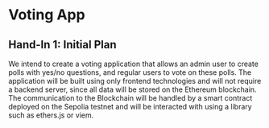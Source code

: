# Voting App

## Hand-In 1: Initial Plan
We intend to create a voting application that allows an admin user to create polls with yes/no questions, and regular users to vote on these polls.
The application will be built using only frontend technologies and will not require a backend server, since all data will be stored on the Ethereum blockchain.
The communication to the Blockchain will be handled by a smart contract deployed on the Sepolia testnet and will be interacted with using a library such as ethers.js or viem.

